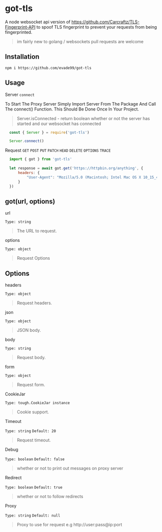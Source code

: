 # got-tls

A node websocket api version of https://github.com/Carcraftz/TLS-Fingerprint-API to spoof TLS fingerprint to prevent your requests from being fingerprinted. 
> im fairly new to golang / websockets pull requests are welcome 

## Installation

```npm i https://github.com/evade99/got-tls```

## Usage

Server
``connect``

To Start The Proxy Server Simply Import Server From The Package And Call The connect() Function. This Should Be Done Once In Your Project.

> Server.isConnected - return boolean whether or not the server has started and our websocket has connected

```js
  const { Server } = require('got-tls')

  Server.connect()
```

Request
``GET`` ``POST`` ``PUT`` ``PATCH`` ``HEAD`` ``DELETE`` ``OPTIONS`` ``TRACE``

```js
  import { got } from 'got-tls'
  
  let response = await got.get('https://httpbin.org/anything', {
      headers: {
          "User-Agent": "Mozilla/5.0 (Macintosh; Intel Mac OS X 10_15_4) AppleWebKit/537.36 (KHTML, like Gecko) Chrome/94.0.4606.61 Safari/537.36"
      }
  })
```

## got(url, options)

url

``Type: string``

> The URL to request.

options

``Type: object``

> Request Options

## Options

headers

``Type: object``

> Request headers.

json

``Type: object``

> JSON body.

body

``Type: string``

> Request body.

form

``Type: object``

> Request form.

CookieJar

``Type: tough.CookieJar instance``

> Cookie support.

Timeout

``Type: string``
``Default: 20``

> Request timeout.

Debug

``Type: boolean``
``Default: false``

> whether or not to print out messages on proxy server

Redirect

``Type: boolean``
``Default: true``

> whether or not to follow redirects

Proxy

``Type: string``
``Default: null``

> Proxy to use for request e.g http://user:pass@ip:port

